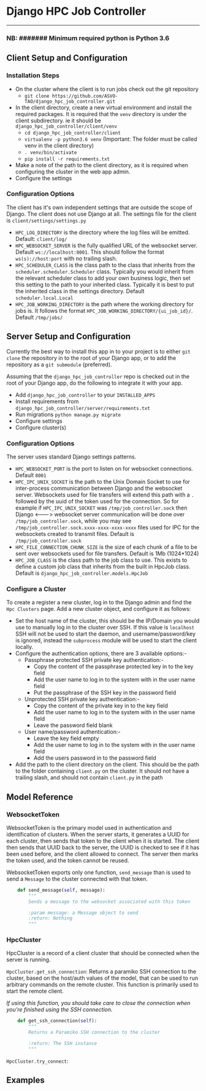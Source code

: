 # Django HPC Job Controller

---

### NB: ####### Minimum required python is Python 3.6 #######

## Client Setup and Configuration

### Installation Steps

* On the cluster where the client is to run jobs check out the git repository
  * `git clone https://github.com/ASVO-TAO/django_hpc_job_controller.git`
* In the client directory, create a new virtual environment and install the required packages. It is required that the `venv` directory is under the client subdirectory. ie it should be `django_hpc_job_controller/client/venv`
  * `cd django_hpc_job_controller/client`
  * `virtualenv -p python3.6 venv` (Important: The folder must be called venv in the client directory)
  * `. venv/bin/activate`
  * `pip install -r requirements.txt`
* Make a note of the path to the client directory, as it is required when configuring the cluster in the web app admin.
* Configure the settings

### Configuration Options

The client has it's own independent settings that are outside the scope of Django. The client does not use Django at all. The settings file for the client is `client/settings/settings.py`

* `HPC_LOG_DIRECTORY` is the directory where the log files will be emitted. Default: `client/log/`
* `HPC_WEBSOCKET_SERVER` is the fully qualified URL of the websocket server. Default `ws://localhost:8001`. This should follow the format `ws(s)://host:port` with no trailing slash.
* `HPC_SCHEDULER_CLASS` is the class path to the class that inherits from the `scheduler.scheduler.Scheduler` class. Typically you would inherit from the relevant scheduler class to add your own business logic, then set this setting to the path to your inherited class. Typically it is best to put the inherited class in the settings directory. Default `scheduler.local.Local`
* `HPC_JOB_WORKING_DIRECTORY` is the path where the working directory for jobs is. It follows the format `HPC_JOB_WORKING_DIRECTORY/{ui_job_id}/`. Default `/tmp/jobs/`

## Server Setup and Configuration

Currently the best way to install this app in to your project is to either `git clone` the repository in to the root of your Django app, or to add the repository as a `git submodule` (preferred).

Assuming that the `django_hpc_job_controller` repo is checked out in the root of your Django app, do the following to integrate it with your app.

* Add `django_hpc_job_controller` to your `INSTALLED_APPS`
* Install requirements from `django_hpc_job_controller/server/requirements.txt`
* Run migrations `python manage.py migrate`
* Configure settings
* Configure cluster(s)

### Configuration Options

The server uses standard Django settings patterns.

* `HPC_WEBSOCKET_PORT` is the port to listen on for websocket connections. Default `8001`
* `HPC_IPC_UNIX_SOCKET` is the path to the Unix Domain Socket to use for inter-process communication between Django and the websocket server. Websockets used for file transfers will extend this path with a `.` followed by the uuid of the token used for the connection. So for example if `HPC_IPC_UNIX_SOCKET` was `/tmp/job_controller.sock` then Django <---> websocket server communication will be done over `/tmp/job_controller.sock`, while you may see `/tmp/job_controller.sock.xxxx-xxxx-xxxx-xxxx` files used for IPC for the websockets created to transmit files. Default is `/tmp/job_controller.sock`
* `HPC_FILE_CONNECTION_CHUNK_SIZE` is the size of each chunk of a file to be sent over websockets used for file transfers. Default is 1Mb (1024*1024)
* `HPC_JOB_CLASS` is the class path to the job class to use. This exists to define a custom job class that inherits from the built in HpcJob class. Default is `django_hpc_job_controller.models.HpcJob`

### Configure a Cluster

To create a register a new cluster, log in to the Django admin and find the `Hpc Clusters` page. Add a new cluster object, and configure it as follows:

* Set the host name of the cluster, this should be the IP/Domain you would use to manually log in to the cluster over SSH. If this value is `localhost` SSH will not be used to start the daemon, and username/password/key is ignored, instead the `subprocess` module will be used to start the client locally.
* Configure the authentication options, there are 3 available options:-
  * Passphrase protected SSH private key authentication:-
    * Copy the content of the passphrase protected key in to the key field
    * Add the user name to log in to the system with in the user name field
    * Put the passphrase of the SSH key in the password field
  * Unprotected SSH private key authentication:-
    * Copy the content of the private key in to the key field
    * Add the user name to log in to the system with in the user name field
    * Leave the password field blank
  * User name/password authentication:-
    * Leave the key field empty
    * Add the user name to log in to the system with in the user name field
    * Add the users password in to the password field
* Add the path to the client directory on the client. This should be the path to the folder containing `client.py` on the cluster. It should not have a trailing slash, and should not contain `client.py` in the path

## Model Reference

### WebsocketToken

WebsocketToken is the primary model used in authentication and identification of clusters. When the server starts, it generates a UUID for each cluster, then sends that token to the client when it is started. The client then sends that UUID back to the server, the UUID is checked to see if it has been used before, and the client allowed to connect. The server then marks the token used, and the token cannot be reused.

WebsocketToken exports only one function, `send_message` than is used to send a `Message` to the cluster connected with that token.

```python
    def send_message(self, message):
        """
        Sends a message to the websocket associated with this token

        :param message: a Message object to send
        :return: Nothing
        """
```

### HpcCluster

HpcCluster is a record of a client cluster that should be connected when the server is running. 

`HpcCluster.get_ssh_connection`: Returns a paramiko SSH connection to the cluster, based on the host/auth values of the model, that can be used to run arbitrary commands on the remote cluster. This function is primarily used to start the remote client. 

*If using this function, you should take care to close the connection when you're finished using the SSH connection.*

```python
    def get_ssh_connection(self):
        """
        Returns a Paramiko SSH connection to the cluster

        :return: The SSH instance
        """
```

`HpcCluster.try_connect`: 

## Examples